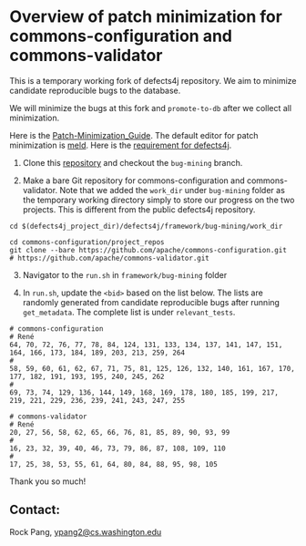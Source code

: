 # Overview of patch minimization for commons-configuration and commons-validator

This is a temporary working fork of defects4j repository. We aim to minimize candidate reproducible bugs to the database.

We will minimize the bugs at this fork and `promote-to-db` after we collect all minimization.

Here is the [Patch-Minimization_Guide](https://github.com/rjust/defects4j/blob/master/framework/bug-mining/Patch-Minimization-Guide.md). The default editor for patch minimization is [meld](https://meldmerge.org/). Here is the [requirement for defects4j](https://github.com/rjust/defects4j).

1. Clone this [repository](https://github.com/rrrrrrockpang/defects4j/tree/bug-mining) and checkout the `bug-mining` branch.

2. Make a bare Git repository for commons-configuration and commons-validator. Note that we added the `work_dir` under `bug-mining` folder as the temporary working directory simply to store our progress on the two projects. This is different from the public defects4j repository. 

```
cd $(defects4j_project_dir)/defects4j/framework/bug-mining/work_dir

cd commons-configuration/project_repos
git clone --bare https://github.com/apache/commons-configuration.git
# https://github.com/apache/commons-validator.git
```

3. Navigator to the `run.sh` in `framework/bug-mining` folder

4. In `run.sh`, update the `<bid>` based on the list below. The lists are randomly generated from candidate reproducible bugs after running `get_metadata`. The complete list is under `relevant_tests`.

```
# commons-configuration
# René
64, 70, 72, 76, 77, 78, 84, 124, 131, 133, 134, 137, 141, 147, 151, 164, 166, 173, 184, 189, 203, 213, 259, 264
#
58, 59, 60, 61, 62, 67, 71, 75, 81, 125, 126, 132, 140, 161, 167, 170, 177, 182, 191, 193, 195, 240, 245, 262
#
69, 73, 74, 129, 136, 144, 149, 168, 169, 178, 180, 185, 199, 217, 219, 221, 229, 236, 239, 241, 243, 247, 255
```

```
# commons-validator
# René
20, 27, 56, 58, 62, 65, 66, 76, 81, 85, 89, 90, 93, 99
#
16, 23, 32, 39, 40, 46, 73, 79, 86, 87, 108, 109, 110
#
17, 25, 38, 53, 55, 61, 64, 80, 84, 88, 95, 98, 105
```

Thank you so much!

## Contact:

Rock Pang, ypang2@cs.washington.edu
